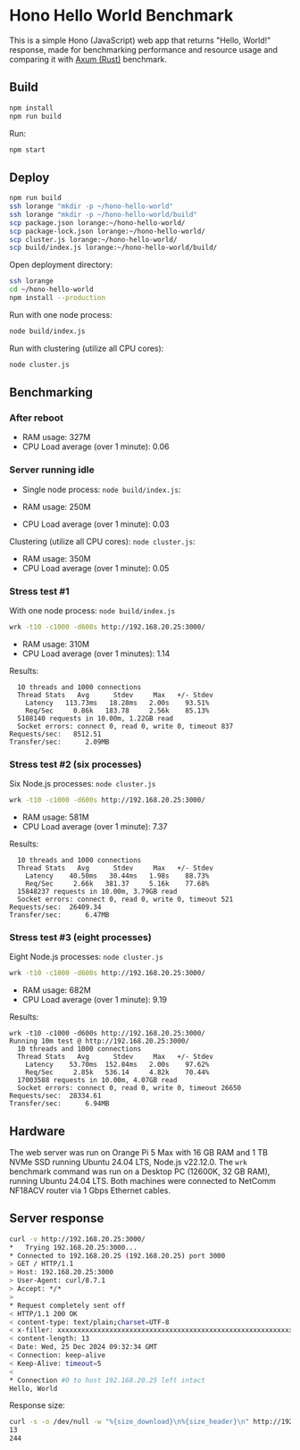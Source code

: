 # Hono Hello World Benchmark

This is a simple Hono (JavaScript) web app that returns "Hello, World!" response, made for benchmarking performance and resource usage and comparing it with [Axum (Rust)](https://github.com/evgenyneu/axum-hello-world) benchmark.

## Build

```sh
npm install
npm run build
```

Run:

```sh
npm start
```


## Deploy

```sh
npm run build
ssh lorange "mkdir -p ~/hono-hello-world"
ssh lorange "mkdir -p ~/hono-hello-world/build"
scp package.json lorange:~/hono-hello-world/
scp package-lock.json lorange:~/hono-hello-world/
scp cluster.js lorange:~/hono-hello-world/
scp build/index.js lorange:~/hono-hello-world/build/
```

Open deployment directory:

```sh
ssh lorange
cd ~/hono-hello-world
npm install --production
```

Run with one node process:

```sh
node build/index.js
```

Run with clustering (utilize all CPU cores):

```sh
node cluster.js
```

## Benchmarking


### After reboot

* RAM usage: 327M
* CPU Load average (over 1 minute): 0.06

### Server running idle

* Single node process: `node build/index.js`:

* RAM usage: 250M
* CPU Load average (over 1 minute): 0.03

Clustering (utilize all CPU cores): `node cluster.js`:

* RAM usage: 350M
* CPU Load average (over 1 minute): 0.05

### Stress test #1

With one node process: `node build/index.js`

```sh
wrk -t10 -c1000 -d600s http://192.168.20.25:3000/
```

* RAM usage: 310M
* CPU Load average (over 1 minutes): 1.14

Results:

```
  10 threads and 1000 connections
  Thread Stats   Avg      Stdev     Max   +/- Stdev
    Latency   113.73ms   18.28ms   2.00s    93.51%
    Req/Sec     0.86k   183.78     2.56k    85.13%
  5108140 requests in 10.00m, 1.22GB read
  Socket errors: connect 0, read 0, write 0, timeout 837
Requests/sec:   8512.51
Transfer/sec:      2.09MB
```

### Stress test #2 (six processes)

Six Node.js processes: `node cluster.js`

```sh
wrk -t10 -c1000 -d600s http://192.168.20.25:3000/
```

* RAM usage: 581M
* CPU Load average (over 1 minute): 7.37

Results:

```
  10 threads and 1000 connections
  Thread Stats   Avg      Stdev     Max   +/- Stdev
    Latency    40.50ms   30.44ms   1.98s    88.73%
    Req/Sec     2.66k   381.37     5.16k    77.68%
  15848237 requests in 10.00m, 3.79GB read
  Socket errors: connect 0, read 0, write 0, timeout 521
Requests/sec:  26409.34
Transfer/sec:      6.47MB
```


### Stress test #3 (eight processes)

Eight Node.js processes: `node cluster.js`

```sh
wrk -t10 -c1000 -d600s http://192.168.20.25:3000/
```

* RAM usage: 682M
* CPU Load average (over 1 minute): 9.19

Results:

```
wrk -t10 -c1000 -d600s http://192.168.20.25:3000/
Running 10m test @ http://192.168.20.25:3000/
  10 threads and 1000 connections
  Thread Stats   Avg      Stdev     Max   +/- Stdev
    Latency    53.70ms  152.84ms   2.00s    97.62%
    Req/Sec     2.85k   536.14     4.82k    70.44%
  17003588 requests in 10.00m, 4.07GB read
  Socket errors: connect 0, read 0, write 0, timeout 26650
Requests/sec:  28334.61
Transfer/sec:      6.94MB
```


## Hardware

The web server was run on Orange Pi 5 Max with 16 GB RAM and 1 TB NVMe SSD running Ubuntu 24.04 LTS, Node.js v22.12.0. The `wrk` benchmark command was run on a Desktop PC (12600K, 32 GB RAM), running Ubuntu 24.04 LTS. Both machines were connected to NetComm NF18ACV router via 1 Gbps Ethernet cables.

## Server response

```sh
curl -v http://192.168.20.25:3000/
*   Trying 192.168.20.25:3000...
* Connected to 192.168.20.25 (192.168.20.25) port 3000
> GET / HTTP/1.1
> Host: 192.168.20.25:3000
> User-Agent: curl/8.7.1
> Accept: */*
>
* Request completely sent off
< HTTP/1.1 200 OK
< content-type: text/plain;charset=UTF-8
< x-filler: xxxxxxxxxxxxxxxxxxxxxxxxxxxxxxxxxxxxxxxxxxxxxxxxxxxxxxxxxxxxxxxxxxxxx
< content-length: 13
< Date: Wed, 25 Dec 2024 09:32:34 GMT
< Connection: keep-alive
< Keep-Alive: timeout=5
<
* Connection #0 to host 192.168.20.25 left intact
Hello, World
```

Response size:

```sh
curl -s -o /dev/null -w "%{size_download}\n%{size_header}\n" http://192.168.20.25:3000/
13
244
```
